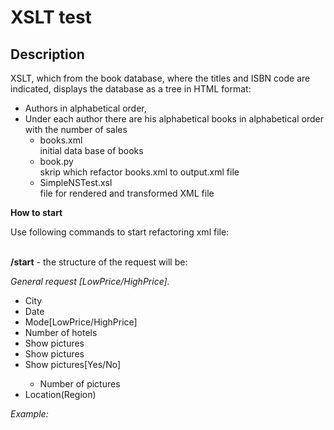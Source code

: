 # XSLT test
## Description
XSLT, which from the book database, where the titles and ISBN code are indicated, displays the database as a tree in HTML format:
- Authors in alphabetical order,
- Under each author there are his alphabetical books in alphabetical order with the number of sales
  <ul>
      <li>books.xml</li> initial data base of books
      <li>book.py</li> skrip which refactor books.xml to output.xml file
      <li>SimpleNSTest.xsl</li> file for rendered and transformed XML file
  </ul>



**How to start**
<p>Use following commands to start refactoring xml file:</p>

<br><b>/start</b> - the structure of the request will be:
<div><em>General request [LowPrice/HighPrice].</em></div>
    <ul>
        <li>City</li>
        <li>Date</li>
        <li>Mode[LowPrice/HighPrice]</li>
        <li>Number of hotels</li>
        <li>Show pictures</li>
        <li>Show pictures</li>
        <li>Show pictures[Yes/No]</li>
            <ul>
                <li>Number of pictures</li>
            </ul>
        <li>Location(Region)</li>
    </ul>

<div><em>Example:</em></div>


